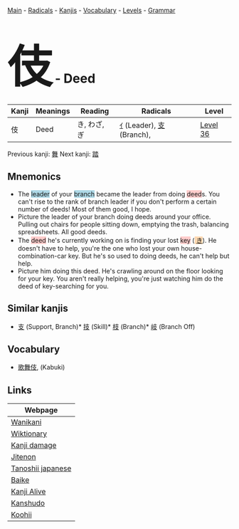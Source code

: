 <style> bigfont {font-size: 100px}</style>
[Main](../index.md) -
[Radicals](../radicals.md) -
[Kanjis](../kanjis.md) -
[Vocabulary](../vocabulary.md) -
[Levels](../levels.md) -
[Grammar](../grammar.md)
# <bigfont> 伎</bigfont> - Deed 

| Kanji | Meanings | Reading | Radicals | Level |
| --- | --- | --- | --- | --- |
| 伎 | Deed | き, わざ, ぎ | [ｲ](../radicals/ｲ.md) (Leader), [支](../radicals/支.md) (Branch),  | [Level 36](../levels/wk_level36.md) |

Previous kanji: [舞](舞.md) Next kanji: [踏](踏.md) 

## Mnemonics
 * The <span style="background-color:#ADD8E6"> leader</span> of your <span style="background-color:#ADD8E6"> branch</span> became the leader from doing <span style="background-color:#ffcccb"> deed</span>s. You can't rise to the rank of branch leader if you don't perform a certain number of deeds! Most of them good, I hope.
* Picture the leader of your branch doing deeds around your office. Pulling out chairs for people sitting down, emptying the trash, balancing spreadsheets. All good deeds.
* The <span style="background-color:#ffcccb"> deed</span> he's currently working on is finding your lost <span style="background-color:#ffcccb"> key</span> (<span style="background-color:#fed8b1"> [き](https://jisho.org/search/き)</span>). He doesn't have to help, you're the one who lost your own house-combination-car key. But he's so used to doing deeds, he can't help but help.
* Picture him doing this deed. He's crawling around on the floor looking for your key. You aren't really helping, you're just watching him do the deed of key-searching for you.


## Similar kanjis
 * [支](支.md) (Support, Branch)* [技](技.md) (Skill)* [枝](枝.md) (Branch)* [岐](岐.md) (Branch Off)


## Vocabulary
 * [歌舞伎](../vocabulary/伎.md), (Kabuki)



## Links 

| Webpage |
| --- |
| [Wanikani          ](https://www.wanikani.com/kanji/伎) |
| [Wiktionary        ](https://en.wiktionary.org/wiki/伎) |
| [Kanji damage      ](http://www.kanjidamage.com/kanji/search?utf8=✓&q=伎) |
| [Jitenon           ](https://jitenon.com/kanji/伎) |
| [Tanoshii japanese ](https://www.tanoshiijapanese.com/dictionary/kanji.cfm?k=伎) |
| [Baike             ](https://baike.baidu.com/item/伎) |
| [Kanji Alive       ](https://app.kanjialive.com/伎) |
| [Kanshudo          ](https://www.kanshudo.com/searchmn?q=伎) |
| [Koohii            ](https://kanji.koohii.com/study/kanji/伎) |
